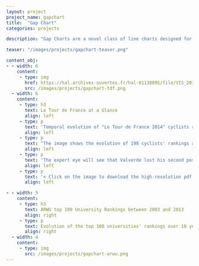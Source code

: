 ```yaml
---
layout: project
project_name: gapchart
title:  "Gap Chart"
categories: projects

description: "Gap Charts are a novel class of line charts designed for visualizing the evolution of rankings over time, with a particular focus on sports data. Gap Charts show entries, e. g., teams participating in a competition, that are ranked over time according to a performance metric like a growing number of points or a score. The main advantages of Gap Charts are that 1) tied entries never overlap—only changes in rank generate limited overlap between time-steps; and 2) gaps between entries show the magnitude of their score difference. We evaluate the effectiveness of Gap Charts for performing different types of tasks, and find that they outperform standard time-dependent ranking visualizations for tasks that involve identifying and understanding evolutions in both ranks and scores. Finally, we show that Gap Charts are a generic and scalable class of line charts by applying them to a variety of different datasets."

teaser: "/images/projects/gapchart-teaser.png"

content_obj:
- - width: 6
    content:
     - type: img
       href: https://hal.archives-ouvertes.fr/hal-01138895/file/VIS_2014_vpg_contest_TDF-poster.pdf
       src: /images/projects/gapchart-tdf.png
  - width: 6
    content:
     - type: h3
       text: Le Tour de France at a Glance
       align: left
     - type: p
       text: 'Temporal evolution of "Le Tour de France 2014" cyclists ranking after each stage. In contrast to standard snapshot ranking tables used to represent this ranking, our visualization clearly shows the temporal evolution of each cyclist’s ranking and global trends for each stage.'
       align: left
     - type: p
       text: "The image shows the evolution of 198 cyclists' rankings after each of the 21 stages of the Tour de France. The magnitude landmarks (thin gray lines) represent 1 minute gaps between cyclists. Colors encode cyclists’ nationality, and stage miniatures provide context at the top. The chart clearly shows that many changes occurred in the rankings during the second stage of the race, which means this stage was key. After that, rankings remained stable for three stages, before changing dramatically once again. Tour de France enthusiasts will also see that 'flat terrain stages' generally do not impact rankings or gap magnitudes, whereas 'mountain stages' strongly impact both."
       align: left
     - type: p
       text: 'The expert eye will see that Valverde lost his second position three stages before the end of the race, and that Porte constantly decreased in ranking during high mountain stages, while he was ranked second.'
       align: left
     - type: p
       text: '< Click on the image to download the high-resolution pdf.'
       align: left

- - width: 5
    content:
     - type: h3
       text: ARWU top 100 University Rankings between 2003 and 2013
       align: right
     - type: p
       text: Evolution of the top 100 universities' rankings over 10 years, according to the ARWU Shanghai University Ranking, using a Gap Chart. Colors encode world regions (North America in purple, Europe in orange, Asia in green, and unclassified in dark gray). The most immediate observation is that the entry ranked first (Harvard University) is far above all others. Below that, several universities struggle for the top-5 ranks, while competition is fierce at the bottom of the ranking. Nearly half the top-100 universities are North American; only five European and two Asian universities are among the first third. It is also interesting to point out that rankings varied a lot between 2003 and 2005. This was simply due to modifications of the ranking formula.
       align: right
  - width: 4
    content:
     - type: img
       src: /images/projects/gapchart-arwu.png
---
```

